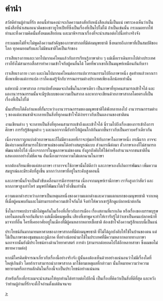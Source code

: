 # คำนำ

สวัสดีท่านผู้อ่านที่รัก ตอนนี้ท่านคงน่าจะเกิดความสงสัยกับหนังสือเล่นนี้เป็นแน่  เพราะคงเห็นว่าเป็นหนังสือที่นำเสนอแนวคิดของชาวยูโทเปียที่ซึ่งเป็นเรื่องที่เป็นไปไม่ได้ ถ้าเป็นเช่นนั้น กระผมอยากให้ท่านละทิ้งความคิดนั้นทั้งหมดเสียก่อน และมาพิจารณาเรื่องที่จะนำเสนอต่อไปนี้อย่างจริงจัง

กระผมขอไม่ที่จะไม่พูดถึงความสำคัญของภาษาสากลที่มีต่อมนุษยชาติ ซึ่งหมายถึงภาษาที่เป็นสมบัติของโลก ทุกคนยอมรับและไม่มีชนชาติใดเป็นเจ้าของ

เราเสียแรงกายและเวลาไปมากแค่ไหนแล้วกับการเรียนรู้ภาษาต่าง ๆ แม้เมื่อเราเดินทางไปต่างประเทศ เราก็ยังไม่สามารถสื่อสารทำความเข้าใจกับผู้คนอื่นได้ โดยที่พวกเขาก็เป็นมนุษย์เหมือนกันกับเรา

เราเสียแรงกาย เวลา และเงินไปมากแค่ไหนต่อการแปลวรรณกรรมไปอีกภาษาหนึ่ง สุดท้ายแล้วหากเราพึ่งพาเพียงแต่การแปล เราก็คงแค่รู้จักกับวรรณกรรมต่างประเทศเพียงเล็กน้อยเท่านั้น

แต่หากมี ภาษาสากล การแปลทั้งหมดจะเกิดขึ้นในภาษาเดียว เป็นภาษาที่ทุกคนสามารถเข้าใจได้ และผลงานวรรณกรรมนั้นจะมีรูปแบบของความเป็นสากล  และหากจะเขียนด้วยภาษาสากลโดยตรงก็เป็นเรื่องที่เป็นไปได้

นั้นเปรียบได้ดั่งกำแพงที่กั้นระหว่างงานวรรณกรรมของมนุษยชาติได้พังทลายลงไป งานวรรณกรรมต่าง ๆ ของแต่ละชนชาติจะกลายเป็นสิ่งที่ทุกคนเข้าใจได้ง่ายราวกับเป็นผลงานของชาติตน

งานเขียนต่าง ๆ จะกลายเป็นสิ่งที่ทุกคนสามารถเข้าถึงและเข้าใจได้ นี่รวมไปถึงเรื่องของการเข้าถึงการศึกษา การรับรู้ข้อมูลต่าง ๆ และนอกจากนี้ยังทำให้ผู้คนใกล้กันมากขึ้นราวกับเป็นครวบครัวเดียวกัน 

เนื่องจากเราถูกแบ่งด้วยภาษาและก็ไม่มีทางเลยที่เราจะทุ่มเทให้กับภาษาใดภาษาหนึ่ง กรณีแรก อาจจะมีแค่บางคนที่สามารถใช้ภาษาแม่ของตนได้อย่างสมบูรณ์แบบ ส่วนกรณีต่อมา ตัวภาษาเองก็ไม่สามารถพัฒนาต่อไปได้  เนื่องจากการในพูดภาษาแม่ของตน ยังถูกบังคับให้ใช้คำหรือสำนวนจากชนชาติอื่น แสดงออกอย่างไม่ชัดเจน อันเนื่องมาจากความไม่แตกฉานในภาษา

หากต้องเรียนเพียงแค่สองภาษา เราอาจจะใช้ภาษานั้นได้ดีกว่า และภาษาเองก็เกิดการพัฒนา เพิ่มความสมบูรณ์และมีระดับที่สูงขึ้น มากกว่าภาษาที่อยู่ในระดับสูงตอนนี้ 

และภาษานั้นก็จะเป็นตัวขับเคลื่อนการมีอารยธรรม เนื่องจากมนุษย์เรามีภาษา เราจึงสูงกว่าสัตว์ และหากภาษาสูงเท่าไหร่ มนุษย์ก็พัฒนาได้เร็วยิ่งขึ้นเท่านั้น

ความแตกต่างระหว่างภาษาเป็นเหตุผลหนึ่งของความแตกต่างและความแตกแยกของมนุษยชาติ จากเหตุที่เมื่อผู้คนพบกันและไม่สามารถทำความเข้าใจกันได้ จึงทำให้พวกเขารู้สึกดูแปลกหน้าต่อกัน

ซึ่งในการพบปะเรามักไม่พูดกันในเรื่องที่เกี่ยวกับการเมือง เรื่องสถานที่แรกเกิด หรือเรื่องของบรรพบุรุษเลยในตอนที่เจอกันทีแรก แต่เมื่อมีคนพูดขึ้น เสียงที่เขาพูดจะทำให้เรารับรู้ได้ว่าเขาเป็นคนแปลกหน้าที่มาจากที่อื่น ใครที่เคยอาศัยอยู่ในเมืองที่มีผู้คนหลากหลายเชื้อชาติ ต้องเข้าใจถึงความรู้สึกแบบนี้เป็นแน่

ประโยชน์อันมากมายมหาศาลของภาษาสากลที่มีต่อมนุษยชาติ ที่ไม่ได้ถูกบังคับให้ใช้ในบ้านของตน แต่ใช้เป็นภาษาของชุมชนและภูมิภาค ที่อย่างน้อยนำมาใช้ในประเทศที่มีความหลากหลายทางภาษา นอกจากนั้นยังมีประโยชน์ทางด้านวิทยาศาสตร์ การค้า (สามารถต่อยอดไปได้อีกหลายสาขา ซึ่งผมขอไม่ขยายความต่อ)

หากมีใครคิดพิจารณาเกี่ยวกับเรื่องนี้อย่างจริงจัง ผู้นั้นคงต้องเห็นด้วยอย่างแน่นอนว่าไม่มีเรื่องใดที่ใหญ่เกินตัว โดยถ้าเราสามารถนำภาษาสากล มาใช้ตามเหตุผลที่กล่าวมา นั้นก็หมายความว่าความพยายามหรือการผลักดันในเรื่องนี้จะเป็นประโยชน์อย่างแน่นอน 

สำหรับเรื่องที่กระผมจะนำเสนอให้ทุกท่านได้ทราบต่อไปอีกนี้ เป็นเรื่องที่คิดว่าเป็นสิ่งที่ดีที่สุด และหวังว่าท่านผู้อ่านที่รักจะตั้งใจอ่านตั้งแต่ต้นจนจบ 

[>](./2.md)

